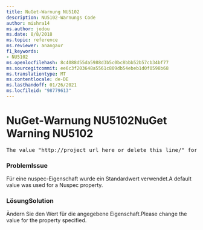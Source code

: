 ```yaml
---
title: NuGet-Warnung NU5102
description: NU5102-Warnungs Code
author: mishra14
ms.author: jodou
ms.date: 8/8/2018
ms.topic: reference
ms.reviewer: anangaur
f1_keywords:
- NU5102
ms.openlocfilehash: 8c4088d55da5988d3b5c0bc8bbb52b57cb34bf77
ms.sourcegitcommit: ee6c3f203648a5561c809db54ebeb1d0f0598b68
ms.translationtype: MT
ms.contentlocale: de-DE
ms.lasthandoff: 01/26/2021
ms.locfileid: "98779613"
---
```

# <a name="nuget-warning-nu5102"></a><span data-ttu-id="6fbec-103">NuGet-Warnung NU5102</span><span class="sxs-lookup"><span data-stu-id="6fbec-103">NuGet Warning NU5102</span></span>
<pre>The value "http://project_url_here_or_delete_this_line/" for ProjectUrl is a sample value and should be removed. Replace it with an appropriate value or remove it and rebuild your package.</pre>

### <a name="issue"></a><span data-ttu-id="6fbec-104">Problem</span><span class="sxs-lookup"><span data-stu-id="6fbec-104">Issue</span></span>

<span data-ttu-id="6fbec-105">Für eine nuspec-Eigenschaft wurde ein Standardwert verwendet.</span><span class="sxs-lookup"><span data-stu-id="6fbec-105">A default value was used for a Nuspec property.</span></span>


### <a name="solution"></a><span data-ttu-id="6fbec-106">Lösung</span><span class="sxs-lookup"><span data-stu-id="6fbec-106">Solution</span></span>

<span data-ttu-id="6fbec-107">Ändern Sie den Wert für die angegebene Eigenschaft.</span><span class="sxs-lookup"><span data-stu-id="6fbec-107">Please change the value for the property specified.</span></span>

